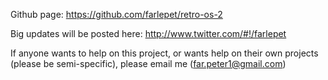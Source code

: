 Github page: https://github.com/farlepet/retro-os-2

Big updates will be posted here: http://www.twitter.com/#!/farlepet

If anyone wants to help on this project, or wants help on their own projects (please be semi-specific), please email me (far.peter1@gmail.com)




